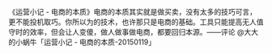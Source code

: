 《运营小记 - 电商的本质》电商的本质其实就是做买卖，没有太多的技巧可言，更不能投机取巧。你所以为的技术，也许那只是电商的基础。工具只能提高无人值守时的效率，但会让人变傻，做人做事做电商，都要回归本源。——评论 @大大的小蜗牛「运营小记 - 电商的本质-20150119」​​​​